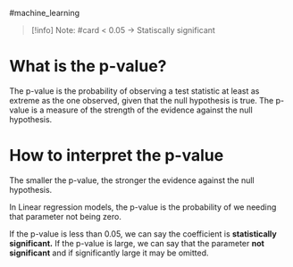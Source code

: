 #machine_learning
> [!info] Note: #card
> < 0.05 -> Statiscally significant
# What is the p-value?
The p-value is the probability of observing a test statistic at least as extreme as the one observed, given that the null hypothesis is true. The p-value is a measure of the strength of the evidence against the null hypothesis. 

# How to interpret the p-value
The smaller the p-value, the stronger the evidence against the null hypothesis. 

In Linear regression models, the p-value is the probability of we needing that parameter not being zero. 

If the p-value is less than 0.05, we can say the coefficient is **statistically significant.**
If the p-value is large, we can say that the parameter **not significant** and if significantly large it may be omitted.